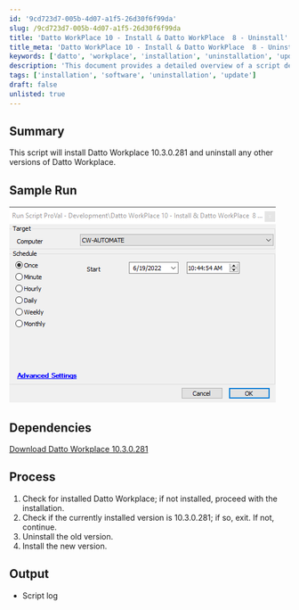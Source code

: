```yaml
---
id: '9cd723d7-005b-4d07-a1f5-26d30f6f99da'
slug: /9cd723d7-005b-4d07-a1f5-26d30f6f99da
title: 'Datto WorkPlace 10 - Install & Datto WorkPlace  8 - Uninstall'
title_meta: 'Datto WorkPlace 10 - Install & Datto WorkPlace  8 - Uninstall'
keywords: ['datto', 'workplace', 'installation', 'uninstallation', 'update']
description: 'This document provides a detailed overview of a script designed to install Datto Workplace version 10.3.0.281 while uninstalling any previous versions. It includes sample run images, dependencies, and a step-by-step process for execution.'
tags: ['installation', 'software', 'uninstallation', 'update']
draft: false
unlisted: true
---
```


## Summary

This script will install Datto Workplace 10.3.0.281 and uninstall any other versions of Datto Workplace.

## Sample Run

![Sample Run](../../static/img/Datto-WorkPlace-10---Install-&-Datto-WorkPlace--8---Uninstall/image_1.png)

## Dependencies

[Download Datto Workplace 10.3.0.281](https://us.workplace.datto.com/update/DattoWorkplaceSetup_v10.3.0.281.exe)

## Process

1. Check for installed Datto Workplace; if not installed, proceed with the installation.
2. Check if the currently installed version is 10.3.0.281; if so, exit. If not, continue.
3. Uninstall the old version.
4. Install the new version.

## Output

- Script log


